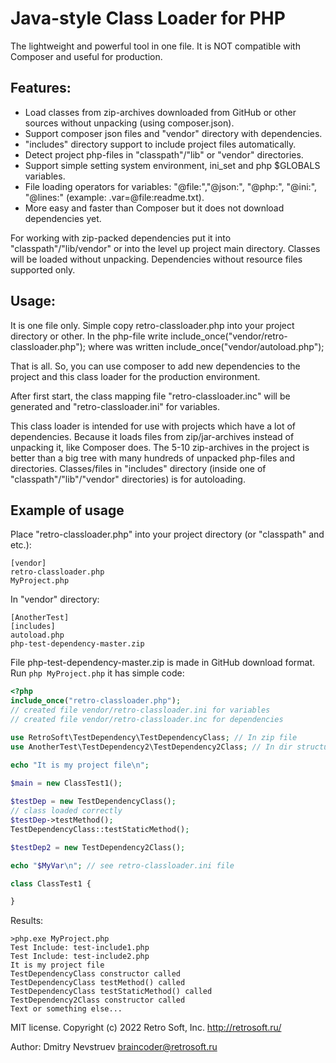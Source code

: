 Java-style Class Loader for PHP
====================
The lightweight and powerful tool in one file. It is NOT compatible with Composer and useful for production.

Features:
--------------------
- Load classes from zip-archives downloaded from GitHub or other sources without unpacking (using composer.json).
- Support composer json files and "vendor" directory with dependencies.
- "includes" directory support to include project files automatically.
- Detect project php-files in "classpath"/"lib" or "vendor" directories.
- Support simple setting system environment, ini_set and php $GLOBALS variables.
- File loading operators for variables: "@file:","@json:", "@php:", "@ini:", "@lines:" (example: .var=@file:readme.txt).
- More easy and faster than Composer but it does not download dependencies yet.

For working with zip-packed dependencies put it into "classpath"/"lib/vendor" or into the level up project main directory. Classes will be loaded without unpacking. Dependencies without resource files supported only.

Usage:
--------------------
It is one file only. Simple copy retro-classloader.php into your project directory or other. In the php-file write include_once("vendor/retro-classloader.php"); where was written  include_once("vendor/autoload.php");

That is all. So, you can use composer to add new dependencies to the project and this class loader for the production environment.

After first start, the class mapping file "retro-classloader.inc" will be generated and "retro-classloader.ini" for variables.

This class loader is intended for use with projects which have a lot of dependencies. Because it loads files from zip/jar-archives instead of unpacking it, like Composer does. The 5-10 zip-archives in the project is better than a big tree with many hundreds of unpacked php-files and directories.
Classes/files in "includes" directory (inside one of "classpath"/"lib"/"vendor" directories) is for autoloading.

Example of usage 
--------------------
Place "retro-classloader.php" into your project directory (or "classpath" and etc.):

    [vendor]
    retro-classloader.php
    MyProject.php  

In "vendor" directory:

    [AnotherTest]
    [includes] 
    autoload.php
    php-test-dependency-master.zip
    
File php-test-dependency-master.zip is made in GitHub download format.
Run ```php MyProject.php``` it has simple code:

```php
<?php    
include_once("retro-classloader.php");    
// created file vendor/retro-classloader.ini for variables 
// created file vendor/retro-classloader.inc for dependencies

use RetroSoft\TestDependency\TestDependencyClass; // In zip file
use AnotherTest\TestDependency2\TestDependency2Class; // In dir structure

echo "It is my project file\n";    

$main = new ClassTest1();
    
$testDep = new TestDependencyClass();
// class loaded correctly
$testDep->testMethod();    
TestDependencyClass::testStaticMethod();

$testDep2 = new TestDependency2Class();

echo "$MyVar\n"; // see retro-classloader.ini file

class ClassTest1 {

}

```
Results:

    >php.exe MyProject.php
    Test Include: test-include1.php
    Test Include: test-include2.php
    It is my project file
    TestDependencyClass constructor called
    TestDependencyClass testMethod() called
    TestDependencyClass testStaticMethod() called
    TestDependency2Class constructor called
    Text or something else...

MIT license. Copyright (c) 2022 Retro Soft, Inc. 
http://retrosoft.ru/

Author: Dmitry Nevstruev <braincoder@retrosoft.ru>
